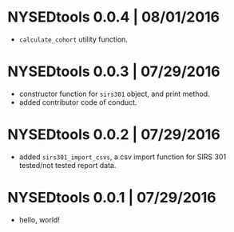 # NYSEDtools 0.0.4 | 08/01/2016

* `calculate_cohort` utility function.


# NYSEDtools 0.0.3 | 07/29/2016

* constructor function for `sirs301` object, and print method.
* added contributor code of conduct.


# NYSEDtools 0.0.2 | 07/29/2016

* added `sirs301_import_csvs`, a csv import function for SIRS 301 tested/not tested report data.


# NYSEDtools 0.0.1 | 07/29/2016

* hello, world!
